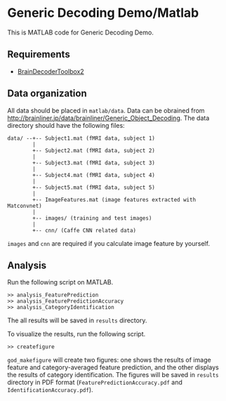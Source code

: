 # Generic Decoding Demo/Matlab

This is MATLAB code for Generic Decoding Demo.

## Requirements

- [BrainDecoderToolbox2](https://github.com/KamitaniLab/BrainDecoderToolbox2)

## Data organization

All data should be placed in `matlab/data`.
Data can be obrained from <http://brainliner.jp/data/brainliner/Generic_Object_Decoding>.
The data directory should have the following files:

    data/ --+-- Subject1.mat (fMRI data, subject 1)
            |
            +-- Subject2.mat (fMRI data, subject 2)
            |
            +-- Subject3.mat (fMRI data, subject 3)
            |
            +-- Subject4.mat (fMRI data, subject 4)
            |
            +-- Subject5.mat (fMRI data, subject 5)
            |
            +-- ImageFeatures.mat (image features extracted with Matconvnet)
            |
            +-- images/ (training and test images)
            |
            +-- cnn/ (Caffe CNN related data)

`images` and `cnn` are required if you calculate image feature by yourself.

## Analysis

Run the following script on MATLAB.

```
>> analysis_FeaturePrediction
>> analysis_FeaturePredictionAccuracy
>> analysis_CategoryIdentification
```

The all results will be saved in `results` directory.

To visualize the results, run the following script.

```
>> createfigure
```

`god_makefigure` will create two figures: one shows the results of image feature and category-averaged feature prediction, and the other displays the results of category identification. The figures will be saved in `results` directory in PDF format (`FeaturePredictionAccuracy.pdf` and `IdentificationAccuracy.pdf`).
